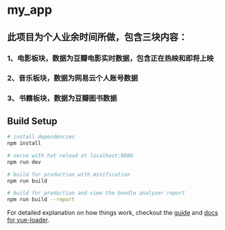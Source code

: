 # my_app
## 此项目为个人业余时间所做，包含三块内容：
### 1、电影板块，数据为豆瓣电影实时数据，包含正在热映和即将上映
### 2、音乐板块，数据为网易云个人账号数据
### 3、书籍板块，数据为豆瓣图书数据

## Build Setup

``` bash
# install dependencies
npm install

# serve with hot reload at localhost:8080
npm run dev

# build for production with minification
npm run build

# build for production and view the bundle analyzer report
npm run build --report
```

For detailed explanation on how things work, checkout the [guide](http://vuejs-templates.github.io/webpack/) and [docs for vue-loader](http://vuejs.github.io/vue-loader).
